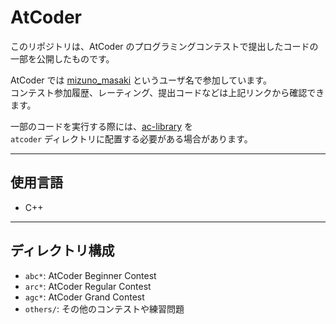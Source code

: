 # AtCoder

このリポジトリは、AtCoder のプログラミングコンテストで提出したコードの一部を公開したものです。

AtCoder では [mizuno_masaki](https://atcoder.jp/users/mizuno_masaki) というユーザ名で参加しています。  
コンテスト参加履歴、レーティング、提出コードなどは上記リンクから確認できます。

一部のコードを実行する際には、[ac-library](https://github.com/atcoder/ac-library) を  
`atcoder` ディレクトリに配置する必要がある場合があります。

---

## 使用言語

- C++

---

## ディレクトリ構成

- `abc*`: AtCoder Beginner Contest
- `arc*`: AtCoder Regular Contest
- `agc*`: AtCoder Grand Contest
- `others/`: その他のコンテストや練習問題
